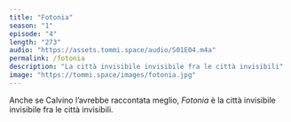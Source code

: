 ```yaml
---
title: "Fotonia"
season: "1"
episode: "4"
length: "273"
audio: "https://assets.tommi.space/audio/S01E04.m4a"
permalink: /fotonia
description: "La città invisibile invisibile fra le città invisibili"
image: "https://tommi.space/images/fotonia.jpg"
---
```

Anche se Calvino l’avrebbe raccontata meglio, *Fotonia* è la città invisibile invisibile fra le città invisibili.
